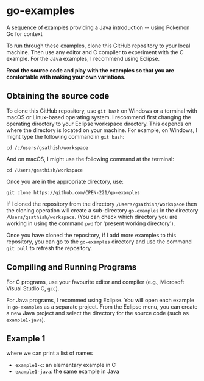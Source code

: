 # go-examples
A sequence of examples providing a Java introduction -- using Pokemon Go for context

To run through these examples, clone this GitHub repository to your local machine. Then use any editor and C compiler to experiment with the C example. For the Java examples, I recommend using Eclipse.

**Read the source code and play with the examples so that you are comfortable with making your own variations.**

## Obtaining the source code

To clone this GitHub repository, use `git bash` on Windows or a terminal with macOS or Linux-based operating system. I recommend first changing the operating directory to your Eclipse workspace directory. This depends on where the directory is located on your machine. For example, on Windows, I might type the following command in `git bash`:

```cd /c/users/gsathish/workspace```

And on macOS, I might use the following command at the terminal:

```cd /Users/gsathish/workspace```

Once you are in the appropriate directory, use:

```git clone https://github.com/CPEN-221/go-examples```

If I cloned the repository from the directory `/Users/gsathish/workspace` then the cloning operation will create a sub-directory `go-examples` in the directory `/Users/gsathish/workspace`. (You can check which directory you are working in using the command `pwd` for 'present working directory').

Once you have cloned the repository, if I add more examples to this repository, you can go to the `go-examples` directory and use the command `git pull` to refresh the repository.

## Compiling and Running Programs

For C programs, use your favourite editor and compiler (e.g., Microsoft Visual Studio C, `gcc`).

For Java programs, I recommed using Eclipse. You will open each example in `go-examples` as a separate project. From the Eclipse menu, you can create a new Java project and select the directory for the source code (such as `example1-java`).

## Example 1
where we can print a list of names

* `example1-c`: an elementary example in C
* `example1-java`: the same example in Java
